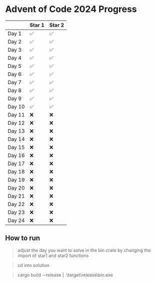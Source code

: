 # Advent of Code 2024 Progress

|        | Star 1 | Star 2 |
| ------ | ------ | ------ |
| Day 1  | ✅     | ✅     |
| Day 2  | ✅     | ✅     |
| Day 3  | ✅     | ✅     |
| Day 4  | ✅     | ✅     |
| Day 5  | ✅     | ✅     |
| Day 6  | ✅     | ✅     |
| Day 7  | ✅     | ✅     |
| Day 8  | ✅     | ✅     |
| Day 9  | ✅     | ✅     |
| Day 10 | ✅     | ✅     |
| Day 11 | ❌     | ❌     |
| Day 12 | ❌     | ❌     |
| Day 13 | ❌     | ❌     |
| Day 14 | ❌     | ❌     |
| Day 15 | ❌     | ❌     |
| Day 16 | ❌     | ❌     |
| Day 17 | ❌     | ❌     |
| Day 18 | ❌     | ❌     |
| Day 19 | ❌     | ❌     |
| Day 20 | ❌     | ❌     |
| Day 21 | ❌     | ❌     |
| Day 22 | ❌     | ❌     |
| Day 23 | ❌     | ❌     |
| Day 24 | ❌     | ❌     |

## How to run

> adjust the day you want to solve in the bin crate by changing the import of star1 and star2 functions

> cd into solution

> cargo build --release | .\target\release\bin.exe
